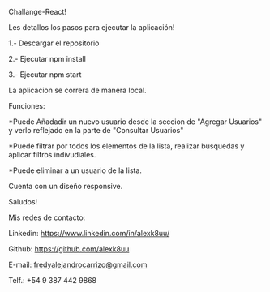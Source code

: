 Challange-React!

Les detallos los pasos para ejecutar la aplicación!

1.- Descargar el repositorio 

2.- Ejecutar npm install

3.- Ejecutar npm start

La aplicacion se correra de manera local.

Funciones:

*Puede Añadadir un nuevo usuario desde la seccion de "Agregar Usuarios" y verlo reflejado en la parte de "Consultar Usuarios"

*Puede filtrar por todos los elementos de la lista, realizar busquedas y aplicar filtros indivudiales.

*Puede eliminar a un usuario de la lista.



Cuenta con un diseño responsive.

Saludos!

Mis redes de contacto: 

Linkedin: https://www.linkedin.com/in/alexk8uu/

Github: https://github.com/alexk8uu

E-mail: fredyalejandrocarrizo@gmail.com

Telf.: +54 9 387 442 9868



